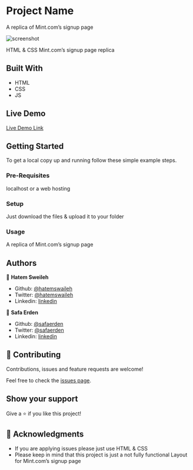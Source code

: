 # Project Name

A replica of Mint.com’s signup page

![screenshot](./screenshot.gif)

HTML & CSS Mint.com’s signup page replica

## Built With

- HTML
- CSS
- JS

## Live Demo

[Live Demo Link](https://safaerden.github.io/Mint.com-s-signup-page/)


## Getting Started
To get a local copy up and running follow these simple example steps.

### Pre-Requisites
localhost or a web hosting

### Setup
Just download the files & upload it to your folder

### Usage
A replica of Mint.com’s signup page


## Authors

👤 **Hatem Sweileh**

- Github: [@hatemswaileh](https://github.com/hatemswaileh/)
- Twitter: [@hatemswaileh](https://twitter.com/hatemswaileh)
- Linkedin: [linkedin](https://www.linkedin.com/in/HatemSwaileh)

👤 **Safa Erden**

- Github: [@safaerden](https://github.com/SafaErden)
- Twitter: [@safaerden](https://twitter.com/safaerden)
- Linkedin: [linkedin](https://www.linkedin.com/in/SafaErden/)

## 🤝 Contributing

Contributions, issues and feature requests are welcome!

Feel free to check the [issues page](issues/).

## Show your support

Give a ⭐️ if you like this project!

## 📝 Acknowledgments

- If you are applying issues please just use HTML & CSS
- Please keep in mind that this project is just a not fully functional Layout for Mint.com’s signup page
